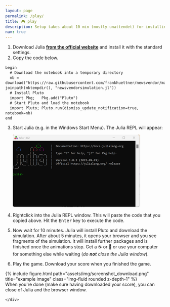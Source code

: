 ```yaml
---
layout: page
permalink: /play/
title: 🎮 play
description: Setup takes about 10 min (mostly unattendet) for installing Julia, Pluto, and some packages. It requires about 1 GB disk space.
nav: true
---
```



 

1. Download Julia **[from the official website](https://julialang.org/downloads/)** and install it with the standard settings.
2. Copy the code below. 
```
begin
  # Download the notebook into a temporary directory
  nb = download("https://raw.githubusercontent.com/frankhuettner/newsvendor/main/game/newsvendorgame.jl", joinpath(mktempdir(), "newsvendorsimulation.jl"))
  # Install Pluto
  import Pkg;	Pkg.add("Pluto")
  # Start Pluto and load the notebook
  import Pluto; Pluto.run(dismiss_update_notification=true, notebook=nb)
end
 ```
3. Start Julia (e.g. in the Windows Start Menu). The Julia REPL will appear: 
   
   <img src="assets/img/julia-repl.png" alt="Julia REPL" width="400"/>
4. Rightclick into the Julia REPL window. This will paste the code that you copied above. Hit the <kbd>Enter</kbd> key to execute the code.
5. Now wait for 10 minutes. Julia will install Pluto and download the simulation. After about 5 minutes, it opens your browser and you see fragments of the simulation. It will install further packages and is finished once the animations stop. Get a ☕ or 🍵 or use your computer for something else while waiting (*do **not** close the Julia window*).
6. Play the game. Download your score when you finished the game.
<div class="row justify-content-sm-center">
    <div class="col-sm-8 mt-3 mt-md-0">
        {% include figure.html path="assets/img/screenshot_download.png" title="example image" class="img-fluid rounded z-depth-1" %}
    </div>
    <div class="col-sm-4 mt-3 mt-md-0">
    When you're done (make sure having downloaded your score), you can close of Julia and the browser window.

    </div>
</div>
